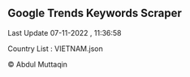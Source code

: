 

## Google Trends Keywords Scraper 
 
Last Update 07-11-2022 , 11:36:58

Country List :
VIETNAM.json



© Abdul Muttaqin 
